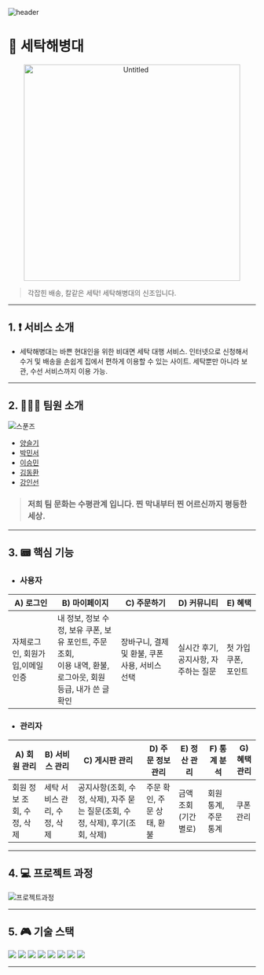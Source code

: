 ![header](https://capsule-render.vercel.app/api?type=wave&color=auto&height=300&section=header&text=SPOONS%20SEHAEHAE&fontSize=70)

# 🥄 세탁해병대

<div align=center>
<img width="440" alt="Untitled" src="https://github.com/spoons-01/spoons-sehaehae/assets/138549341/7a8a640d-53ce-4e64-b936-6e59ddfe70a8">
</div>

> 각잡힌 배송, 칼같은 세탁! 세탁해병대의 신조입니다.

---

## 1. ❗ 서비스 소개

- 세탁해병대는 바쁜 현대인을 위한 비대면 세탁 대행 서비스. 인터넷으로 신청해서 수거 및 배송을 손쉽게 집에서 편하게 이용할 수 있는 사이트. 세탁뿐만 아니라 보관, 수선 서비스까지 이용 가능. 

---


## 2. 🧑‍🤝‍🧑 팀원 소개

![스푼즈](https://github.com/spoons-01/spoons-sehaehae/assets/138549341/0a65951d-5a47-45d6-888d-980bbb9e0eb0)

- [양슬기](https://github.com/asoong2)
- [박민서](https://github.com/gongryongyi)
- [이승민](https://github.com/meen0)
- [김동환](https://github.com/dhnn412)
- [강인선](https://github.com/popipopipoi)

  
> ### 저희 팀 문화는 수평관계 입니다. 찐 막내부터 찐 어르신까지 평등한 세상.

--- 

## 3. 📟 핵심 기능

- <h3>사용자</h3>

|A) 로그인|B) 마이페이지|C) 주문하기|D) 커뮤니티|E) 혜택|
|---|---|---|---|---|
|자체로그인, 회원가입,이메일 인증|내 정보, 정보 수정, 보유 쿠폰, 보유 포인트, 주문 조회,<br> 이용 내역, 환불, 로그아웃, 회원 등급, 내가 쓴 글 확인|장바구니, 결제 및 환불, 쿠폰 사용, 서비스 선택| 실시간 후기, 공지사항, 자주하는 질문|첫 가입 쿠폰, 포인트|

- <h3>관리자</h3>

|A) 회원 관리|B) 서비스 관리|C) 게시판 관리|D) 주문 정보 관리|E) 정산 관리|F) 통계 분석|G) 혜택 관리|
|---|---|---|---|---|---|---|
|회원 정보 조회, 수정, 삭제|세탁 서비스 관리, 수정, 삭제|공지사항(조회, 수정, 삭제), 자주 묻는 질문(조회, 수정, 삭제), 후기(조회, 삭제)|주문 확인, 주문 상태, 환불|금액 조회(기간별로)|회원 통계, 주문 통계|쿠폰 관리|

---

## 4. 💻 프로젝트 과정
![프로젝트과정](https://github.com/spoons-01/spoons-sehaehae/assets/138549341/bbc9693b-9afc-42e2-ae9d-a7ba27546641)

---

## 5. 🎮 기술 스택
 <img src="https://img.shields.io/badge/javascript-F7DF1E?style=flat&logo=javascript&logoColor=white"/> <img src="https://img.shields.io/badge/html5-E34F26?style=flat&logo=html5&logoColor=white"/>
 <img src="https://img.shields.io/badge/css3-1572B6?style=flat&logo=css3&logoColor=white"/>
 <img src="https://img.shields.io/badge/spring-6DB33F?style=flat&logo=spring&logoColor=white"/>
 <img src="https://img.shields.io/badge/springboot-6DB33F?style=flat&logo=springboot&logoColor=white"/>
 <img src="https://img.shields.io/badge/visualstudiocode-007ACC?style=flat&logo=visualstudiocode&logoColor=white"/>
 <img src="https://img.shields.io/badge/jquery-0769AD?style=flat&logo=jquery&logoColor=white"/>
 <img src="https://img.shields.io/badge/thymeleaf-005F0F?style=flat&logo=thymeleaf&logoColor=white"/>


---





